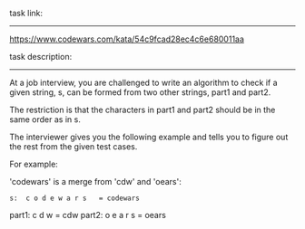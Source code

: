 task link:

---

https://www.codewars.com/kata/54c9fcad28ec4c6e680011aa

task description:

---

At a job interview, you are challenged to write an algorithm to check if a given string, s, can be formed from two other strings, part1 and part2.

The restriction is that the characters in part1 and part2 should be in the same order as in s.

The interviewer gives you the following example and tells you to figure out the rest from the given test cases.

For example:

'codewars' is a merge from 'cdw' and 'oears':

    s:  c o d e w a r s   = codewars

part1: c d w = cdw
part2: o e a r s = oears
